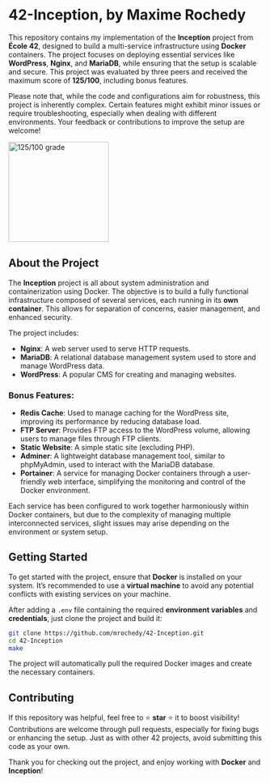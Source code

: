 # 42-Inception, by Maxime Rochedy

This repository contains my implementation of the **Inception** project from **École 42**, designed to build a multi-service infrastructure using **Docker** containers. The project focuses on deploying essential services like **WordPress**, **Nginx**, and **MariaDB**, while ensuring that the setup is scalable and secure. This project was evaluated by three peers and received the maximum score of **125/100**, including bonus features.

Please note that, while the code and configurations aim for robustness, this project is inherently complex. Certain features might exhibit minor issues or require troubleshooting, especially when dealing with different environments. Your feedback or contributions to improve the setup are welcome!

<img width="198" alt="125/100 grade" src="https://github.com/user-attachments/assets/708486c1-c045-40d6-ab0c-e5dc3650a50d">

## About the Project

The **Inception** project is all about system administration and containerization using Docker. The objective is to build a fully functional infrastructure composed of several services, each running in its **own container**. This allows for separation of concerns, easier management, and enhanced security.

The project includes:

- **Nginx**: A web server used to serve HTTP requests.
- **MariaDB**: A relational database management system used to store and manage WordPress data.
- **WordPress**: A popular CMS for creating and managing websites.

### Bonus Features:

- **Redis Cache**: Used to manage caching for the WordPress site, improving its performance by reducing database load.
- **FTP Server**: Provides FTP access to the WordPress volume, allowing users to manage files through FTP clients.
- **Static Website**: A simple static site (excluding PHP).
- **Adminer**: A lightweight database management tool, similar to phpMyAdmin, used to interact with the MariaDB database.
- **Portainer**: A service for managing Docker containers through a user-friendly web interface, simplifying the monitoring and control of the Docker environment.

Each service has been configured to work together harmoniously within Docker containers, but due to the complexity of managing multiple interconnected services, slight issues may arise depending on the environment or system setup.

## Getting Started

To get started with the project, ensure that **Docker** is installed on your system. It’s recommended to use a **virtual machine** to avoid any potential conflicts with existing services on your machine.

After adding a `.env` file containing the required **environment variables** and **credentials**, just clone the project and build it:

```bash
git clone https://github.com/mrochedy/42-Inception.git
cd 42-Inception
make
```

The project will automatically pull the required Docker images and create the necessary containers.

## Contributing

If this repository was helpful, feel free to ⭐️ **star** ⭐️ it to boost visibility! Contributions are welcome through pull requests, especially for fixing bugs or enhancing the setup. Just as with other 42 projects, avoid submitting this code as your own.

Thank you for checking out the project, and enjoy working with **Docker** and **Inception**!
